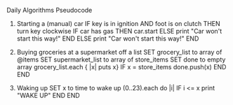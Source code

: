 Daily Algorithms Pseudocode

1. Starting a (manual) car
IF key is in ignition AND foot is on clutch THEN
    turn key clockwise
    IF car has gas THEN
        car.start
    ELSE
        print "Car won't start this way!"
    END
ELSE
    print "Car won't start this way!"
END


2. Buying groceries at a supermarket off a list
SET grocery_list to array of @items
SET supermarket_list to array of store_items
SET done to empty array
grocery_list.each { |x| puts x}
    IF x = store_items
        done.push(x)
    END
END


3. Waking up
SET x to time to wake up
(0..23).each do |i|
  IF i <= x
    print "WAKE UP"
  END
END  
